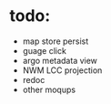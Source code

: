 # todo:
- map store persist
- guage click
- argo metadata view
- NWM LCC projection
- redoc
- other moqups